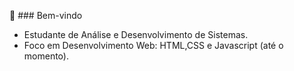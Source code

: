  👋 ### Bem-vindo

- Estudante de Análise e Desenvolvimento de Sistemas.<br>
- Foco em Desenvolvimento Web: HTML,CSS e Javascript (até o momento).

<!--
**CarlosPadrao/CarlosPadrao** is a ✨ _special_ ✨ repository because its `README.md` (this file) appears on your GitHub profile.

Here are some ideas to get you started:

- 🔭 I’m currently working on ...
- 🌱 I’m currently learning ...
- 👯 I’m looking to collaborate on ...
- 🤔 I’m looking for help with ...
- 💬 Ask me about ...
- 📫 How to reach me: ...
- 😄 Pronouns: ...
- ⚡ Fun fact: ...
-->
